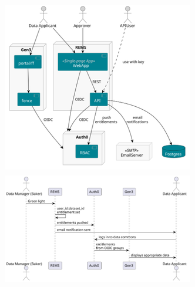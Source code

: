 ![components](diagrams/ACDC_authz.svg "Components")

![ux sequence](diagrams/ACDC_authz_experience.svg "UX sequence")
